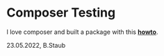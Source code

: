 # Composer Testing

I love composer and built a package with this  **[howto](https://www.w3resource.com/php/composer/create-publish-and-use-your-first-composer-package.php)**.


23.05.2022, B.Staub